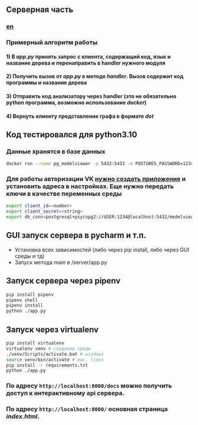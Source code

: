 ## Серверная часть 

### [en](./readmeeng.md)
### Примерный алгоритм работы 
#### 1) В *app.py* принять запрос с клиента, содержащий код, язык и название дерева и перенаправить в handler нужного модуля
#### 2) Получить вызов от *app.py* в методе *handler*. Вызов содержит код программы и название дерева
#### 3) Отправить код анализатору через handler (это не обязательно python программа, возможно использование *docker*)
#### 4) Вернуть клиенту представление графа в формате *dot*

## Код тестировался для python3.10
### Данные хранятся в базе данных
```bash
docker run --name pg_modelviewer -p 5432:5432 -e POSTGRES_PASSWORD=1234 -e POSTGRES_USER=USER -e POSTGRES_DB=modelviewer postgres
```
### Для работы авторизации VK [нужно создать приложение](https://vk.com/apps?act=manage) и установить адреса в настройках. Еще нужно передать ключи в качестве переменных среды
```bash
export client_id=<number>
export client_secret=<string>
export db_conn=postgresql+psycopg2://USER:1234@localhost:5432/modelviewer
```
## GUI запуск сервера в pycharm и т.п.
* Установка всех зависимостей (либо через pip install, либо через GUI среды и тд)
* Запуск метода main в /server/app.py
## Запуск сервера через pipenv
```bash
pip install pipenv
pipenv shell
pipenv install
python ./app.py
```
## Запуск через virtualenv
```bash
pip install virtualenv
virtualenv venv # создание среды
./venv/Scripts/activate.bat # windows
source venv/bin/activate # mac, linux
pip install -r requirements.txt 
python ./app.py
```
### По адресу `http://localhost:8000/docs` можно получить доcтуп к интерактивному api сервера.
### По адресу `http://localhost:8000/` основная страница *index.html*.
